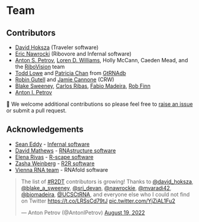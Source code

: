 # Team

## Contributors

- [David Hoksza](https://github.com/davidhoksza) (Traveler software)
- [Eric Nawrocki](https://github.com/nawrockie) (Ribovore and Infernal software)
- [Anton S. Petrov](https://cool.gatech.edu/people/petrov-anton), [Loren D. Williams](https://cool.gatech.edu/people/williams-loren-dean), Holly McCann, Caeden Mead, and the [RiboVision](http://apollo.chemistry.gatech.edu/RiboVision/) team
- [Todd Lowe](https://users.soe.ucsc.edu/~lowe/) and [Patricia Chan](https://engineering.ucsc.edu/people/pchan) from [GtRNAdb](http://gtrnadb.ucsc.edu)
- [Robin Gutell](https://scholar.google.com/citations?user=IdDGv6oAAAAJ&hl=en) and [Jamie Cannone](https://scholar.google.com/citations?user=PnqrMGAAAAAJ&hl=en) (CRW)
- [Blake Sweeney](https://www.ebi.ac.uk/people/person/blake-sweeney/), [Carlos Ribas](https://www.ebi.ac.uk/people/person/carlos-eduardo-ribas), [Fabio Madeira](https://www.ebi.ac.uk/people/person/fabio-madeira/), [Rob Finn](https://www.ebi.ac.uk/people/person/rob-finn/)
- [Anton I. Petrov](https://antonpetrov.com)

👋 We welcome additional contributions so please feel free to [raise an issue](https://github.com/RNAcentral/R2DT/issues) or submit a pull request.

## Acknowledgements

- [Sean Eddy](http://eddylab.org) - [Infernal software](http://eddylab.org/infernal)
- [David Mathews](http://rna.urmc.rochester.edu/RNAstructure.html) - [RNAstructure software](http://rna.urmc.rochester.edu/RNAstructure.html)
- [Elena Rivas](http://rivaslab.org/) - [R-scape software](http://eddylab.org/R-scape/)
- [Zasha Weinberg](https://zashaweinberglab.org) - [R2R software](https://bmcbioinformatics.biomedcentral.com/articles/10.1186/1471-2105-12-3)
- [Vienna RNA team](https://www.tbi.univie.ac.at/RNA/) - RNAfold software

<blockquote class="twitter-tweet"><p lang="en" dir="ltr">The list of <a href="https://twitter.com/hashtag/R2DT?src=hash&amp;ref_src=twsrc%5Etfw">#R2DT</a> contributors is growing! Thanks to <a href="https://twitter.com/david_hoksza?ref_src=twsrc%5Etfw">@david_hoksza</a>, <a href="https://twitter.com/blake_a_sweeney?ref_src=twsrc%5Etfw">@blake_a_sweeney</a>, <a href="https://twitter.com/sri_devan?ref_src=twsrc%5Etfw">@sri_devan</a>, <a href="https://twitter.com/nawrockie?ref_src=twsrc%5Etfw">@nawrockie</a>, <a href="https://twitter.com/mvaradi42?ref_src=twsrc%5Etfw">@mvaradi42</a>, <a href="https://twitter.com/biomadeira?ref_src=twsrc%5Etfw">@biomadeira</a>, <a href="https://twitter.com/UCSCtRNA?ref_src=twsrc%5Etfw">@UCSCtRNA</a>, and everyone else who I could not find on Twitter <a href="https://t.co/LRSsCd79tJ">https://t.co/LRSsCd79tJ</a> <a href="https://t.co/YjZiAL1Fu2">pic.twitter.com/YjZiAL1Fu2</a></p>&mdash; Anton Petrov (@AntonIPetrov) <a href="https://twitter.com/AntonIPetrov/status/1560589918094499840?ref_src=twsrc%5Etfw">August 19, 2022</a></blockquote> <script async src="https://platform.twitter.com/widgets.js" charset="utf-8"></script>
